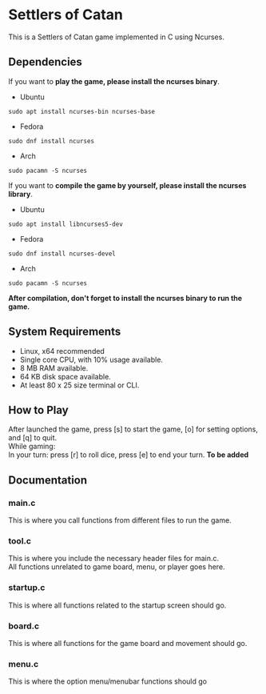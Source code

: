 # Settlers of Catan
This is a Settlers of Catan game implemented in C using Ncurses.

## Dependencies
If you want to **play the game, please install the ncurses binary**.

- Ubuntu
```
sudo apt install ncurses-bin ncurses-base
```
- Fedora
```
sudo dnf install ncurses
```
- Arch
```
sudo pacamn -S ncurses
```

If you want to **compile the game by yourself, please install the ncurses library**.

- Ubuntu
```
sudo apt install libncurses5-dev
```
- Fedora
```
sudo dnf install ncurses-devel
```
- Arch
```
sudo pacamn -S ncurses
```
**After compilation, don't forget to install the ncurses binary to run the game.**

## System Requirements
- Linux, x64 recommended
- Single core CPU, with 10% usage available.
- 8 MB RAM available.
- 64 KB disk space available.
- At least 80 x 25 size terminal or CLI.

## How to Play
After launched the game, press [s] to start the game, [o] for setting options, and [q] to quit.  
While gaming:  
In your turn: press [r] to roll dice, press [e] to end your turn.
**To be added**

## Documentation
### main.c
This is where you call functions from different files to run the game.   

### tool.c
This is where you include the necessary header files for main.c.   
All functions unrelated to game board, menu, or player goes here.   

### startup.c
This is where all functions related to the startup screen should go.   

### board.c
This is where all functions for the game board and movement should go.   

### menu.c
This is where the option menu/menubar functions should go

